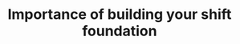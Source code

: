 ---
layout: collection
title: Importance of building your shift foundation
description: Learn how skills, activities, and day models work together to create the foundation of a shift.
redirect_to:
  - https://academy.injixo.com/scheduling_configuration/planconfig-005-en-why-is-configuration-important
---